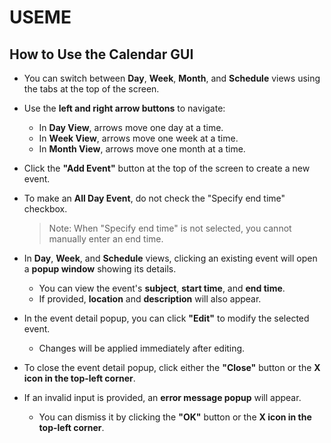 # USEME

## How to Use the Calendar GUI

- You can switch between **Day**, **Week**, **Month**, and **Schedule** views using the tabs at the top of the screen.

- Use the **left and right arrow buttons** to navigate:
  - In **Day View**, arrows move one day at a time.
  - In **Week View**, arrows move one week at a time.
  - In **Month View**, arrows move one month at a time.

- Click the **"Add Event"** button at the top of the screen to create a new event.

- To make an **All Day Event**, do not check the "Specify end time" checkbox.  
  > Note: When "Specify end time" is not selected, you cannot manually enter an end time.

- In **Day**, **Week**, and **Schedule** views, clicking an existing event will open a **popup window** showing its details.  
  - You can view the event's **subject**, **start time**, and **end time**.
  - If provided, **location** and **description** will also appear.

- In the event detail popup, you can click **"Edit"** to modify the selected event.  
  - Changes will be applied immediately after editing.

- To close the event detail popup, click either the **"Close"** button or the **X icon in the top-left corner**.

- If an invalid input is provided, an **error message popup** will appear.  
  - You can dismiss it by clicking the **"OK"** button or the **X icon in the top-left corner**.
